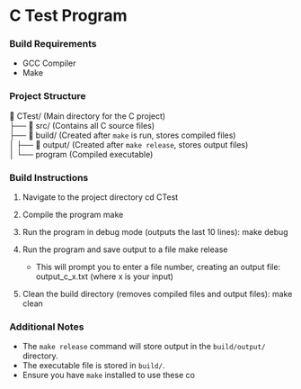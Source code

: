 # C Test Program
### Build Requirements
- GCC Compiler
- Make

### Project Structure
📂 CTest/ (Main directory for the C project)  
├── 📂 src/ (Contains all C source files)  
├── 📂 build/ (Created after `make` is run, stores compiled files)  
│   ├── 📂 output/ (Created after `make release`, stores output files)  
│   └── program (Compiled executable)

### Build Instructions
1. Navigate to the project directory
   cd CTest

2. Compile the program
   make

3. Run the program in debug mode (outputs the last 10 lines):
   make debug

4. Run the program and save output to a file
   make release
   - This will prompt you to enter a file number, creating an output file:
     output_c_x.txt  (where x is your input)

5. Clean the build directory (removes compiled files and output files):
   make clean

### Additional Notes
- The `make release` command will store output in the `build/output/` directory.
- The executable file is stored in `build/`.
- Ensure you have `make` installed to use these co



